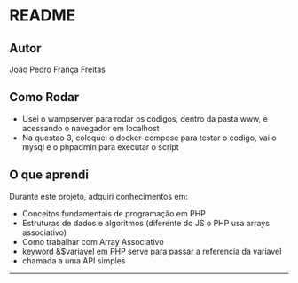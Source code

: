 # README

## Autor
João Pedro França Freitas

## Como Rodar
- Usei o wampserver para rodar os codigos, dentro da pasta www, e acessando o navegador em localhost
- Na questao 3, coloquei o docker-compose para testar o codigo, vai o mysql e o phpadmin para executar o script

## O que aprendi

Durante este projeto, adquiri conhecimentos em:

- Conceitos fundamentais de programação em PHP
- Estruturas de dados e algoritmos (diferente do JS o PHP usa arrays associativo)
- Como trabalhar com Array Associativo
- keyword &$variavel em PHP serve para passar a referencia da variavel
- chamada a uma API simples

---
